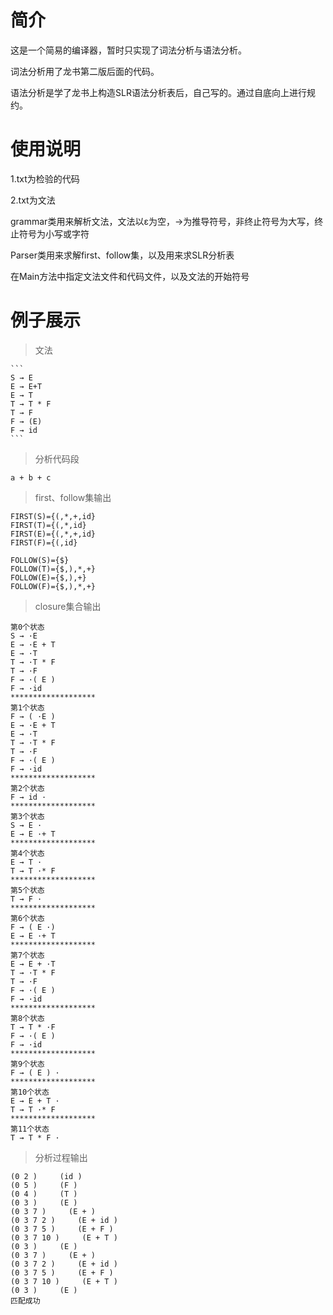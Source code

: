 # 简介

这是一个简易的编译器，暂时只实现了词法分析与语法分析。

词法分析用了龙书第二版后面的代码。

语法分析是学了龙书上构造SLR语法分析表后，自己写的。通过自底向上进行规约。

# 使用说明

1.txt为检验的代码

2.txt为文法

grammar类用来解析文法，文法以ε为空，→为推导符号，非终止符号为大写，终止符号为小写或字符

Parser类用来求解first、follow集，以及用来求SLR分析表

在Main方法中指定文法文件和代码文件，以及文法的开始符号

# 例子展示

>  文法

    ```
    S → E  
    E → E+T
    E → T
    T → T * F
    T → F
    F → (E)
    F → id
    ```
    
> 分析代码段
```
a + b + c
```

> first、follow集输出
```
FIRST(S)={(,*,+,id}
FIRST(T)={(,*,id}
FIRST(E)={(,*,+,id}
FIRST(F)={(,id}

FOLLOW(S)={$}
FOLLOW(T)={$,),*,+}
FOLLOW(E)={$,),+}
FOLLOW(F)={$,),*,+}
```

> closure集合输出
```
第0个状态
S → ·E 
E → ·E + T 
E → ·T 
T → ·T * F 
T → ·F 
F → ·( E ) 
F → ·id 
*******************
第1个状态
F → ( ·E ) 
E → ·E + T 
E → ·T 
T → ·T * F 
T → ·F 
F → ·( E ) 
F → ·id 
*******************
第2个状态
F → id ·
*******************
第3个状态
S → E ·
E → E ·+ T 
*******************
第4个状态
E → T ·
T → T ·* F 
*******************
第5个状态
T → F ·
*******************
第6个状态
F → ( E ·) 
E → E ·+ T 
*******************
第7个状态
E → E + ·T 
T → ·T * F 
T → ·F 
F → ·( E ) 
F → ·id 
*******************
第8个状态
T → T * ·F 
F → ·( E ) 
F → ·id 
*******************
第9个状态
F → ( E ) ·
*******************
第10个状态
E → E + T ·
T → T ·* F 
*******************
第11个状态
T → T * F ·
```
> 分析过程输出
```
(0 2 )     (id )
(0 5 )     (F )
(0 4 )     (T )
(0 3 )     (E )
(0 3 7 )     (E + )
(0 3 7 2 )     (E + id )
(0 3 7 5 )     (E + F )
(0 3 7 10 )     (E + T )
(0 3 )     (E )
(0 3 7 )     (E + )
(0 3 7 2 )     (E + id )
(0 3 7 5 )     (E + F )
(0 3 7 10 )     (E + T )
(0 3 )     (E )
匹配成功
```

